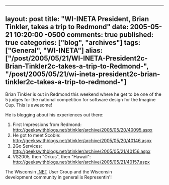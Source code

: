  ---
  layout: post
  title: "WI-INETA President, Brian Tinkler, takes a trip to Redmond"
  date: 2005-05-21 10:20:00 -0500
  comments: true
  published: true
  categories: ["blog", "archives"]
  tags: ["General", "WI-INETA"]
  alias: ["/post/2005/05/21/WI-INETA-President2c-Brian-Tinkler2c-takes-a-trip-to-Redmond-", "/post/2005/05/21/wi-ineta-president2c-brian-tinkler2c-takes-a-trip-to-redmond-"]
  ---
<!-- more -->
<p>
Brian Tinkler is out in Redmond this weekend where he get to be one of the 5 judges for the national competition for software design for the Imagine Cup. This is awesome!
</p>
<p>
He is blogging about his experiences out there:
</p>
<ol>
	<li>First Impressions from Redmond: <a href="http://geekswithblogs.net/btinkler/archive/2005/05/20/40095.aspx">http://geekswithblogs.net/btinkler/archive/2005/05/20/40095.aspx</a> </li>
	<li>He got to meet Scoble: <a href="http://geekswithblogs.net/btinkler/archive/2005/05/20/40146.aspx">http://geekswithblogs.net/btinkler/archive/2005/05/20/40146.aspx</a> </li>
	<li>2Go Services: <a href="http://geekswithblogs.net/btinkler/archive/2005/05/21/40156.aspx">http://geekswithblogs.net/btinkler/archive/2005/05/21/40156.aspx</a> </li>
	<li>VS2005, then &quot;Orkus&quot;, then &quot;Hawaii&quot;: <a href="http://geekswithblogs.net/btinkler/archive/2005/05/21/40157.aspx">http://geekswithblogs.net/btinkler/archive/2005/05/21/40157.aspx</a></li>
</ol>
<p>
The Wisconsin <a href="http://www.microsoft.com/net/" target="_blank" title=".NET">.NET</a> User Group and the Wisconsin development&nbsp;community in general is Representin&#39;!
</p>
